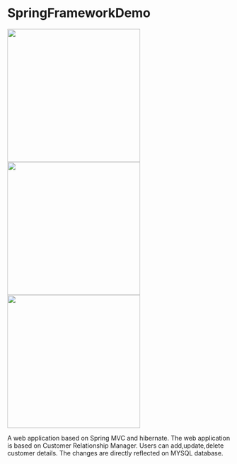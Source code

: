 # SpringFrameworkDemo

<img src="images/first.png" width="300">
<img src="images/second.png" width="300">
<img src="images/third.png" width="300">

A web application based on Spring MVC and hibernate. The web application is based on Customer Relationship Manager. Users can add,update,delete customer details. The changes are directly reflected on MYSQL database.
